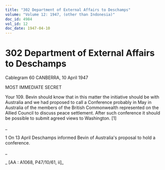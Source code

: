 ```yaml
---
title: "302 Department of External Affairs to Deschamps"
volume: "Volume 12: 1947, (other than Indonesia)"
doc_id: 4984
vol_id: 12
doc_date: 1947-04-10
---
```


# 302 Department of External Affairs to Deschamps

Cablegram 60 CANBERRA, 10 April 1947

MOST IMMEDIATE SECRET

Your 109. Bevin should know that in this matter the initiative should be with Australia and we had proposed to call a Conference probably in May in Australia of the members of the British Commonwealth represented on the Allied Council to discuss peace settlement. After such conference it should be possible to submit agreed views to Washington. [1]

_

1 On 13 April Deschamps informed Bevin of Australia's proposal to hold a conference.

_

_ [AA : A1068, P47/10/61, ii]_
